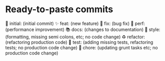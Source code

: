 # Ready-to-paste commits

🎉 initial: (initial commit)
✨ feat: (new feature)
🐛 fix: (bug fix)
🐎 perf: (performance improvement)
📚 docs: (changes to documentation)
🎨 style: (formatting, missing semi colons, etc; no code change)
♻️ refactor: (refactoring production code)
🚨 test: (adding missing tests, refactoring tests; no production code change)
💩 chore: (updating grunt tasks etc; no production code change)